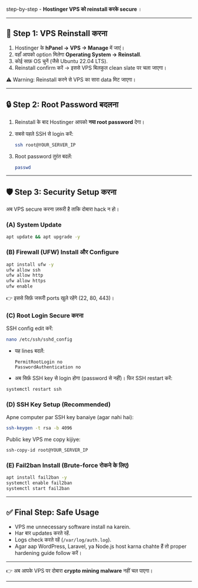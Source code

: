 step-by-step - **Hostinger VPS को reinstall करके secure** ।

---

## 🔄 Step 1: VPS Reinstall करना

1. Hostinger के **hPanel → VPS → Manage** में जाएं।
2. वहाँ आपको option मिलेगा **Operating System → Reinstall**.
3. कोई साफ़ OS चुनें (जैसे Ubuntu 22.04 LTS).
4. Reinstall confirm करें → इससे VPS बिलकुल clean slate पर चला जाएगा।

⚠️ Warning: Reinstall करने से VPS का सारा data मिट जाएगा।

---

## 🔒 Step 2: Root Password बदलना

1. Reinstall के बाद Hostinger आपको **नया root password** देगा।
2. सबसे पहले SSH से login करें:

   ```bash
   ssh root@YOUR_SERVER_IP
   ```
3. Root password तुरंत बदलें:

   ```bash
   passwd
   ```

---

## 🛡 Step 3: Security Setup करना

अब VPS secure करना ज़रूरी है ताकि दोबारा hack न हो।

### (A) System Update

```bash
apt update && apt upgrade -y
```

### (B) Firewall (UFW) Install और Configure

```bash
apt install ufw -y
ufw allow ssh
ufw allow http
ufw allow https
ufw enable
```

👉 इससे सिर्फ़ जरूरी ports खुले रहेंगे (22, 80, 443)।

### (C) Root Login Secure करना

SSH config edit करें:

```bash
nano /etc/ssh/sshd_config
```

* यह lines बदलें:

  ```
  PermitRootLogin no
  PasswordAuthentication no
  ```
* अब सिर्फ़ SSH key से login होगा (password से नहीं)।
  फिर SSH restart करें:

```bash
systemctl restart ssh
```

### (D) SSH Key Setup (Recommended)

Apne computer par SSH key banaiye (agar nahi hai):

```bash
ssh-keygen -t rsa -b 4096
```

Public key VPS me copy kijiye:

```bash
ssh-copy-id root@YOUR_SERVER_IP
```

### (E) Fail2ban Install (Brute-force रोकने के लिए)

```bash
apt install fail2ban -y
systemctl enable fail2ban
systemctl start fail2ban
```

---

## ✅ Final Step: Safe Usage

* VPS me unnecessary software install na karein.
* Har बार updates करते रहें.
* Logs check करते रहें (`/var/log/auth.log`).
* Agar aap WordPress, Laravel, ya Node.js host karna chahte हैं तो proper hardening guide follow करें।

---

👉 अब आपके VPS पर दोबारा **crypto mining malware** नहीं चल पाएगा।

---